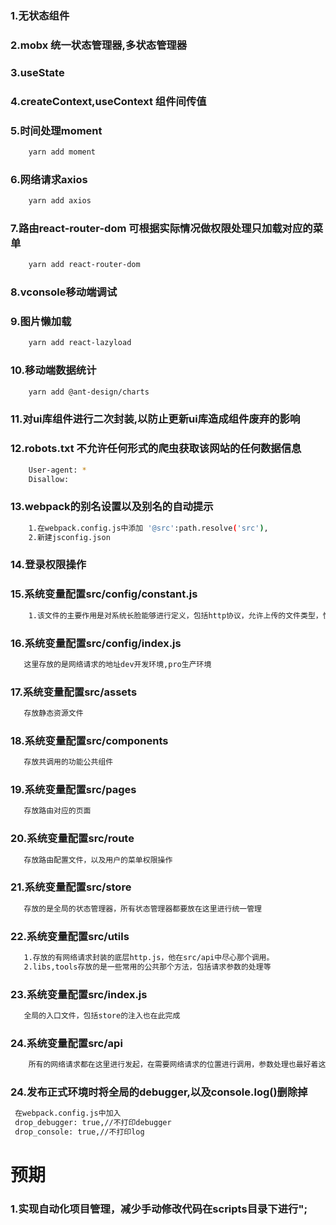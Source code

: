 ### 1.无状态组件

### 2.mobx 统一状态管理器,多状态管理器

### 3.useState

### 4.createContext,useContext 组件间传值

### 5.时间处理moment
```bash
    yarn add moment
```

### 6.网络请求axios
```bash
    yarn add axios
```

### 7.路由react-router-dom 可根据实际情况做权限处理只加载对应的菜单
```bash
    yarn add react-router-dom
```

### 8.vconsole移动端调试

### 9.图片懒加载
```bash
    yarn add react-lazyload
```

### 10.移动端数据统计
```bash
    yarn add @ant-design/charts
```

### 11.对ui库组件进行二次封装,以防止更新ui库造成组件废弃的影响

### 12.robots.txt 不允许任何形式的爬虫获取该网站的任何数据信息
```bash
    User-agent: *
    Disallow:
```
### 13.webpack的别名设置以及别名的自动提示
```bash
    1.在webpack.config.js中添加 '@src':path.resolve('src'),
    2.新建jsconfig.json
```

### 14.登录权限操作
### 15.系统变量配置src/config/constant.js
```bash
    1.该文件的主要作用是对系统长脸能够进行定义，包括http协议，允许上传的文件类型，性别说明，等
```
### 16.系统变量配置src/config/index.js
```bash
   这里存放的是网络请求的地址dev开发环境,pro生产环境 
```
### 17.系统变量配置src/assets
```bash
   存放静态资源文件
```
### 18.系统变量配置src/components
```bash
   存放共调用的功能公共组件
```
### 19.系统变量配置src/pages
```bash
   存放路由对应的页面
```
### 20.系统变量配置src/route
```bash
   存放路由配置文件，以及用户的菜单权限操作
```
### 21.系统变量配置src/store
```bash
   存放的是全局的状态管理器，所有状态管理器都要放在这里进行统一管理
```
### 22.系统变量配置src/utils
```bash
   1.存放的有网络请求封装的底层http.js，他在src/api中尽心那个调用。
   2.libs,tools存放的是一些常用的公共那个方法，包括请求参数的处理等
```
### 23.系统变量配置src/index.js
```bash
   全局的入口文件，包括store的注入也在此完成
```
### 24.系统变量配置src/api
```bash
    所有的网络请求都在这里进行发起，在需要网络请求的位置进行调用，参数处理也最好着这个文件夹下对应的js中进行处理
```
### 24.发布正式环境时将全局的debugger,以及console.log()删除掉
```bash
 在webpack.config.js中加入
 drop_debugger: true,//不打印debugger
 drop_console: true,//不打印log
```
# 预期
### 1.实现自动化项目管理，减少手动修改代码在scripts目录下进行";


